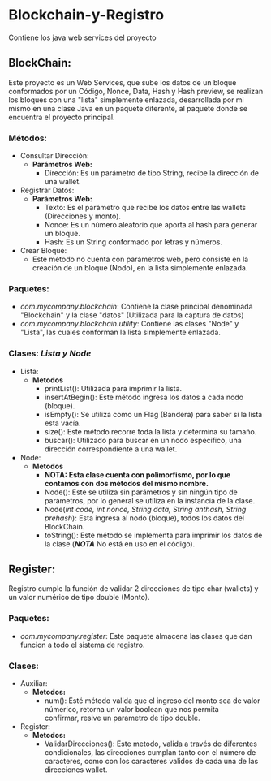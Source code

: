 # Blockchain-y-Registro
Contiene los java web services del proyecto
## BlockChain:
Este proyecto es un Web Services, que sube los datos de un bloque conformados por un Código, Nonce, Data, Hash y Hash preview, 
se realizan los bloques con una "lista" simplemente enlazada, desarrollada por mi mismo en una clase Java en un paquete diferente, 
al paquete donde se encuentra el proyecto principal.

### Métodos:
* Consultar Dirección:
  + **Parámetros Web:**
    - Dirección: Es un parámetro de tipo String, recibe la dirección de una wallet.
* Registrar Datos:
  + **Parámetros Web:**
    - Texto: Es el parámetro que recibe los datos entre las wallets (Direcciones y monto).
    - Nonce: Es un número aleatorio que aporta al hash para generar un bloque.
    - Hash: Es un String conformado por letras y números.
* Crear Bloque:
  + Este método no cuenta con parámetros web, pero consiste en la creación de un bloque (Nodo), en la lista simplemente enlazada.
### Paquetes:
* _com.mycompany.blockchain_: Contiene la clase principal denominada "Blockchain" y la clase "datos" (Utilizada para la captura de datos)
* _com.mycompany.blockchain.utility_: Contiene las clases "Node" y "Lista", las cuales conforman la lista simplemente enlazada.
### Clases: _Lista y Node_
* Lista:
  + **Metodos**
    - printList(): Utilizada para imprimir la lista.
    - insertAtBegin(): Este método ingresa los datos a cada nodo (bloque).
    - isEmpty(): Se utiliza como un Flag (Bandera) para saber si la lista esta vacía.
    - size(): Este método recorre toda la lista y determina su tamaño.
    - buscar(): Utilizado para buscar en un nodo especifico, una dirección correspondiente a una wallet.
* Node:
  + **Metodos**
    - **NOTA: Esta clase cuenta con polimorfismo, por lo que contamos con dos métodos del mismo nombre.**
    - Node(): Este se utiliza sin parámetros y sin ningún tipo de parámetros, por lo general se utiliza en la instancia de la clase.
    - Node(_int code, int nonce, String data, String anthash, String prehash_): Esta ingresa al nodo (bloque), todos los datos del
      BlockChain.
    - toString(): Este método se implementa para imprimir los datos de la clase (**_NOTA_** No está en uso en el código).
    
## Register:
Registro cumple la función de validar 2 direcciones de tipo char (wallets) y un valor numérico de tipo double (Monto).

### Paquetes:
* _com.mycompany.register_: Este paquete almacena las clases que dan funcion a todo el sistema de registro.
### Clases:
* Auxiliar:
  + **Metodos:**
    - num(): Esté método valida que el ingreso del monto sea de valor númerico, retorna un valor boolean que nos permita  
    confirmar, resive un parametro de tipo double.
* Register:
  + **Metodos:**
    - ValidarDirecciones(): Este metodo, valida a través de diferentes condicionales, las direcciones cumplan tanto con el
    número de caracteres, como con los caracteres validos de cada una de las direcciones wallet.
   
    




